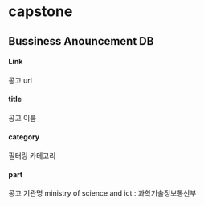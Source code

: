 # capstone

## Bussiness Anouncement DB
#### Link 
공고 url
#### title
공고 이름
#### category 
필터링 카테고리
#### part 
공고 기관명
ministry of science and ict : 과학기술정보통신부
